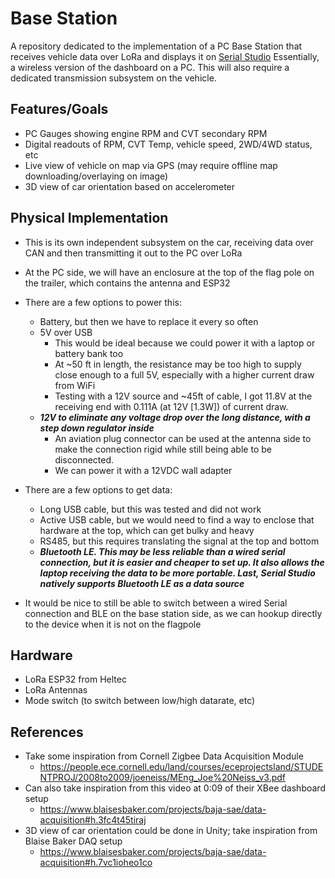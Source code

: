 # Base Station

A repository dedicated to the implementation of a PC Base Station that receives vehicle data over LoRa and displays it on [Serial Studio](https://serial-studio.github.io/)
Essentially, a wireless version of the dashboard on a PC. This will also require a dedicated transmission subsystem on the vehicle.


## Features/Goals

* PC Gauges showing engine RPM and CVT secondary RPM
* Digital readouts of RPM, CVT Temp, vehicle speed, 2WD/4WD status, etc
* Live view of vehicle on map via GPS (may require offline map downloading/overlaying on image)
* 3D view of car orientation based on accelerometer

## Physical Implementation

 * This is its own independent subsystem on the car, receiving data over CAN and then transmitting it out to the PC over LoRa

 * At the PC side, we will have an enclosure at the top of the flag pole on the trailer, which contains the antenna and ESP32

 * There are a few options to power this:
    * Battery, but then we have to replace it every so often
    * 5V over USB
        * This would be ideal because we could power it with a laptop or battery bank too
        * At ~50 ft in length, the resistance may be too high to supply close enough to a full 5V, especially with a higher current draw from WiFi
        * Testing with a 12V source and ~45ft of cable, I got 11.8V at the receiving end with 0.111A (at 12V [1.3W]) of current draw. 
    * <b><i>12V to eliminate any voltage drop over the long distance, with a step down regulator inside</i></b>
        * An aviation plug connector can be used at the antenna side to make the connection rigid while still being able to be disconnected.
        * We can power it with a 12VDC wall adapter

     
 * There are a few options to get data:
     * Long USB cable, but this was tested and did not work
     * Active USB cable, but we would need to find a way to enclose that hardware at the top, which can get bulky and heavy
     * RS485, but this requires translating the signal at the top and bottom
     * <b><i>Bluetooth LE. This may be less reliable than a wired serial connection, but it is easier and cheaper to set up. It also allows the laptop receiving the data to be more portable. Last, Serial Studio natively supports Bluetooth LE as a data source</i></b>

* It would be nice to still be able to switch between a wired Serial connection and BLE on the base station side, as we can hookup directly to the device when it is not on the flagpole

## Hardware

* LoRa ESP32 from Heltec
* LoRa Antennas
* Mode switch (to switch between low/high datarate, etc)
 
 ## References
 * Take some inspiration from Cornell Zigbee Data Acquisition Module
   * https://people.ece.cornell.edu/land/courses/eceprojectsland/STUDENTPROJ/2008to2009/joeneiss/MEng_Joe%20Neiss_v3.pdf
 * Can also take inspiration from this video at 0:09 of their XBee dashboard setup
    * https://www.blaisesbaker.com/projects/baja-sae/data-acquisition#h.3fc4t45tiraj
 * 3D view of car orientation could be done in Unity; take inspiration from Blaise Baker DAQ setup
     * https://www.blaisesbaker.com/projects/baja-sae/data-acquisition#h.7vc1ioheo1co

